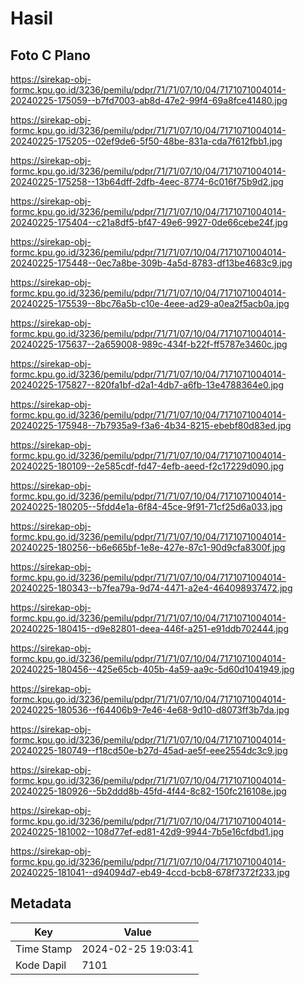 # Hasil

## Foto C Plano

https://sirekap-obj-formc.kpu.go.id/3236/pemilu/pdpr/71/71/07/10/04/7171071004014-20240225-175059--b7fd7003-ab8d-47e2-99f4-69a8fce41480.jpg

https://sirekap-obj-formc.kpu.go.id/3236/pemilu/pdpr/71/71/07/10/04/7171071004014-20240225-175205--02ef9de6-5f50-48be-831a-cda7f612fbb1.jpg

https://sirekap-obj-formc.kpu.go.id/3236/pemilu/pdpr/71/71/07/10/04/7171071004014-20240225-175258--13b64dff-2dfb-4eec-8774-6c016f75b9d2.jpg

https://sirekap-obj-formc.kpu.go.id/3236/pemilu/pdpr/71/71/07/10/04/7171071004014-20240225-175404--c21a8df5-bf47-49e6-9927-0de66cebe24f.jpg

https://sirekap-obj-formc.kpu.go.id/3236/pemilu/pdpr/71/71/07/10/04/7171071004014-20240225-175448--0ec7a8be-309b-4a5d-8783-df13be4683c9.jpg

https://sirekap-obj-formc.kpu.go.id/3236/pemilu/pdpr/71/71/07/10/04/7171071004014-20240225-175539--8bc76a5b-c10e-4eee-ad29-a0ea2f5acb0a.jpg

https://sirekap-obj-formc.kpu.go.id/3236/pemilu/pdpr/71/71/07/10/04/7171071004014-20240225-175637--2a659008-989c-434f-b22f-ff5787e3460c.jpg

https://sirekap-obj-formc.kpu.go.id/3236/pemilu/pdpr/71/71/07/10/04/7171071004014-20240225-175827--820fa1bf-d2a1-4db7-a6fb-13e4788364e0.jpg

https://sirekap-obj-formc.kpu.go.id/3236/pemilu/pdpr/71/71/07/10/04/7171071004014-20240225-175948--7b7935a9-f3a6-4b34-8215-ebebf80d83ed.jpg

https://sirekap-obj-formc.kpu.go.id/3236/pemilu/pdpr/71/71/07/10/04/7171071004014-20240225-180109--2e585cdf-fd47-4efb-aeed-f2c17229d090.jpg

https://sirekap-obj-formc.kpu.go.id/3236/pemilu/pdpr/71/71/07/10/04/7171071004014-20240225-180205--5fdd4e1a-6f84-45ce-9f91-71cf25d6a033.jpg

https://sirekap-obj-formc.kpu.go.id/3236/pemilu/pdpr/71/71/07/10/04/7171071004014-20240225-180256--b6e665bf-1e8e-427e-87c1-90d9cfa8300f.jpg

https://sirekap-obj-formc.kpu.go.id/3236/pemilu/pdpr/71/71/07/10/04/7171071004014-20240225-180343--b7fea79a-9d74-4471-a2e4-464098937472.jpg

https://sirekap-obj-formc.kpu.go.id/3236/pemilu/pdpr/71/71/07/10/04/7171071004014-20240225-180415--d9e82801-deea-446f-a251-e91ddb702444.jpg

https://sirekap-obj-formc.kpu.go.id/3236/pemilu/pdpr/71/71/07/10/04/7171071004014-20240225-180456--425e65cb-405b-4a59-aa9c-5d60d1041949.jpg

https://sirekap-obj-formc.kpu.go.id/3236/pemilu/pdpr/71/71/07/10/04/7171071004014-20240225-180536--f64406b9-7e46-4e68-9d10-d8073ff3b7da.jpg

https://sirekap-obj-formc.kpu.go.id/3236/pemilu/pdpr/71/71/07/10/04/7171071004014-20240225-180749--f18cd50e-b27d-45ad-ae5f-eee2554dc3c9.jpg

https://sirekap-obj-formc.kpu.go.id/3236/pemilu/pdpr/71/71/07/10/04/7171071004014-20240225-180926--5b2ddd8b-45fd-4f44-8c82-150fc216108e.jpg

https://sirekap-obj-formc.kpu.go.id/3236/pemilu/pdpr/71/71/07/10/04/7171071004014-20240225-181002--108d77ef-ed81-42d9-9944-7b5e16cfdbd1.jpg

https://sirekap-obj-formc.kpu.go.id/3236/pemilu/pdpr/71/71/07/10/04/7171071004014-20240225-181041--d94094d7-eb49-4ccd-bcb8-678f7372f233.jpg


## Metadata

| Key        | Value               |
| ---------- | ------------------- |
| Time Stamp | 2024-02-25 19:03:41 |
| Kode Dapil | 7101                |



